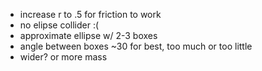 - increase r to .5 for friction to work
- no elipse collider :(
- approximate ellipse w/ 2-3 boxes
- angle between boxes ~30 for best, too much or too little
- wider? or more mass
